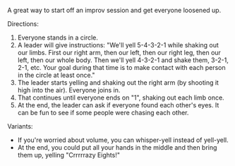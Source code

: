 A great way to start off an improv session and get everyone loosened up.

Directions:
1. Everyone stands in a circle.
2. A leader will give instructions: "We'll yell 5-4-3-2-1 while shaking out our limbs. First our right arm, then our left, then our right leg, then our left, then our whole body. Then we'll yell 4-3-2-1 and shake them, 3-2-1, 2-1, etc. Your goal during that time is to make contact with each person in the circle at least once."
3. The leader starts yelling and shaking out the right arm (by shooting it high into the air). Everyone joins in.
4. That continues until everyone ends on "1", shaking out each limb once.
5. At the end, the leader can ask if everyone found each other's eyes. It can be fun to see if some people were chasing each other.

Variants:
* If you're worried about volume, you can whisper-yell instead of yell-yell.
* At the end, you could put all your hands in the middle and then bring them up, yelling "Crrrrrazy Eights!"
